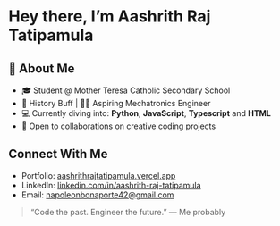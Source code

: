 # Hey there, I’m Aashrith Raj Tatipamula

## 🧠 About Me
- 🎓 Student @ Mother Teresa Catholic Secondary School  
- 📜 History Buff | 👨‍💻 Aspiring Mechatronics Engineer  
- 💻 Currently diving into: **Python**, **JavaScript**, **Typescript** and **HTML**  
- 🤝 Open to collaborations on creative coding projects
  
## Connect With Me
- Portfolio: [aashrithrajtatipamula.vercel.app](https://aashrithrajtatipamula.vercel.app/)
- LinkedIn: [linkedin.com/in/aashrith-raj-tatipamula](https://www.linkedin.com/in/aashrith-raj-tatipamula/)
- Email: napoleonbonaporte42@gmail.com

> “Code the past. Engineer the future.” — Me probably

<!---
Tabulater/Tabulater is a ✨ special ✨ repository because its `README.md` (this file) appears on your GitHub profile.
You can click the Preview link to take a look at your changes.
--->
